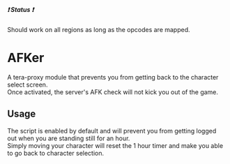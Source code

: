 ##### :heavy_exclamation_mark: Status :heavy_exclamation_mark:
Should work on all regions as long as the opcodes are mapped.

# AFKer
A tera-proxy module that prevents you from getting back to the character select screen.  
Once activated, the server's AFK check will not kick you out of the game.  

## Usage
The script is enabled by default and will prevent you from getting logged out when you are standing still for an hour.  
Simply moving your character will reset the 1 hour timer and make you able to go back to character selection.  